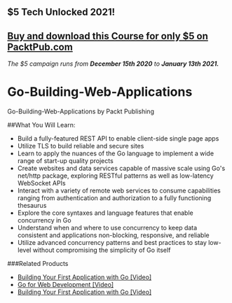 ## $5 Tech Unlocked 2021!
[Buy and download this Course for only $5 on PacktPub.com](https://www.packtpub.com/product/go-building-web-applications/9781787123496)
-----
*The $5 campaign         runs from __December 15th 2020__ to __January 13th 2021.__*

# Go-Building-Web-Applications
Go-Building-Web-Applications by Packt Publishing

##What You Will Learn:
*	Build a fully-featured REST API to enable client-side single page apps
*	Utilize TLS to build reliable and secure sites
*	Learn to apply the nuances of the Go language to implement a wide range of start-up quality projects
*	Create websites and data services capable of massive scale using Go's net/http package, exploring RESTful patterns as well as low-latency WebSocket APIs
*	Interact with a variety of remote web services to consume capabilities ranging from authentication and authorization to a fully functioning thesaurus
*	Explore the core syntaxes and language features that enable concurrency in Go
*	Understand when and where to use concurrency to keep data consistent and applications non-blocking, responsive, and reliable
*	Utilize advanced concurrency patterns and best practices to stay low-level without compromising the simplicity of Go itself

###Related Products
* [Building Your First Application with Go [Video]](https://www.packtpub.com/application-development/building-your-first-application-go-video?utm_source=github&utm_medium=repository&utm_campaign=9781783283811)
* [Go for Web Development [Video]](https://www.packtpub.com/web-development/go-web-development-video?utm_source=github&utm_medium=repository&utm_campaign=9781784397982)
* [Building Your First Application with Go [Video]](https://www.packtpub.com/application-development/building-your-first-application-go-video?utm_source=github&utm_medium=repository&utm_campaign=9781783283811)

